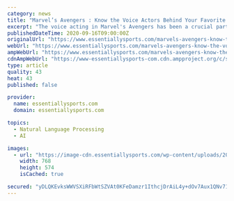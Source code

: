 ```yaml
---
category: news
title: "Marvel’s Avengers : Know the Voice Actors Behind Your Favorite Characters"
excerpt: "The voice acting in Marvel's Avengers has been a crucial part that has enhanced the games's realism and experience. Here are actors behind the voices."
publishedDateTime: 2020-09-16T09:00:00Z
originalUrl: "https://www.essentiallysports.com/marvels-avengers-know-the-voice-actors-behind-your-favorite-characters-esports-news/"
webUrl: "https://www.essentiallysports.com/marvels-avengers-know-the-voice-actors-behind-your-favorite-characters-esports-news/"
ampWebUrl: "https://www.essentiallysports.com/marvels-avengers-know-the-voice-actors-behind-your-favorite-characters-esports-news/amp/"
cdnAmpWebUrl: "https://www-essentiallysports-com.cdn.ampproject.org/c/s/www.essentiallysports.com/marvels-avengers-know-the-voice-actors-behind-your-favorite-characters-esports-news/amp/"
type: article
quality: 43
heat: 43
published: false

provider:
  name: essentiallysports.com
  domain: essentiallysports.com

topics:
  - Natural Language Processing
  - AI

images:
  - url: "https://image-cdn.essentiallysports.com/wp-content/uploads/20200914010002/Marvels-avengers-d5de2e1.jpg"
    width: 768
    height: 574
    isCached: true

secured: "yDLQKEvksWWVSXiRFbWtSZVAt0KFeDamzr1IthcjDrAiL4y+dOv7Aux1QNv71GdvREmZN0lg8IALmwjKD/zEBcWPQzHkOyKu3j+fi6eSYpaK2pF2qTcCH8KGzBtep4buRBE/G4M+uJZYaS4b6nJ4MwQF9Ok5mv4GXJtIGkBuUnEps6SuWuIxw0GrN8MM+V010FQd5afOyB7DoHLrGTn75hywpxH2WVF6lWOr7wP6to3v0L9Xs9OtjDd97WIoSXZbkHJqQDnbqeg9mR8fU0B2bicOFwM1aalgaQUDrcqsHfHAmFAmrQozV6fvMZdROAqcvBdr+qfgQkUlzxiaFcnREHhAWWuCx2Iu/ASFw0sSJT8=;JGorAipySdrjNVsDKRjyeg=="
---
```


